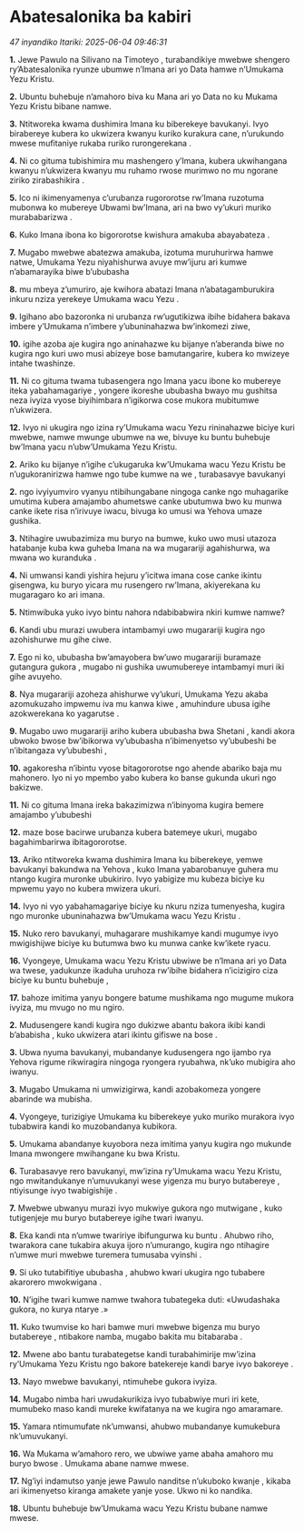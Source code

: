 # Abatesalonika ba kabiri
*47 inyandiko*
*Itariki: 2025-06-04 09:46:31*

**1.** Jewe Pawulo na Silivano na Timoteyo , turabandikiye mwebwe shengero ry’Abatesalonika ryunze ubumwe n’Imana ari yo Data hamwe n’Umukama Yezu Kristu.

**2.** Ubuntu buhebuje n’amahoro biva ku Mana ari yo Data no ku Mukama Yezu Kristu bibane namwe.

**3.** Ntitworeka kwama dushimira Imana ku biberekeye bavukanyi. Ivyo birabereye kubera ko ukwizera kwanyu kuriko kurakura cane, n’urukundo mwese mufitaniye rukaba ruriko rurongerekana .

**4.** Ni co gituma tubishimira mu mashengero y’Imana, kubera ukwihangana kwanyu n’ukwizera kwanyu mu ruhamo rwose murimwo no mu ngorane ziriko zirabashikira .

**5.** Ico ni ikimenyamenya c’urubanza rugororotse rw’Imana ruzotuma mubonwa ko mubereye Ubwami bw’Imana, ari na bwo vy’ukuri muriko murababarizwa .

**6.** Kuko Imana ibona ko bigororotse kwishura amakuba abayabateza .

**7.** Mugabo mwebwe abatezwa amakuba, izotuma muruhurirwa hamwe natwe, Umukama Yezu niyahishurwa avuye mw’ijuru ari kumwe n’abamarayika biwe b’ububasha

**8.** mu mbeya z’umuriro, aje kwihora abatazi Imana n’abatagamburukira inkuru nziza yerekeye Umukama wacu Yezu .

**9.** Igihano abo bazoronka ni urubanza rw’ugutikizwa ibihe bidahera bakava imbere y’Umukama n’imbere y’ubuninahazwa bw’inkomezi ziwe,

**10.** igihe azoba aje kugira ngo aninahazwe ku bijanye n’aberanda biwe no kugira ngo kuri uwo musi abizeye bose bamutangarire, kubera ko mwizeye intahe twashinze.

**11.** Ni co gituma twama tubasengera ngo Imana yacu ibone ko mubereye iteka yabahamagariye , yongere ikoreshe ububasha bwayo mu gushitsa neza ivyiza vyose biyihimbara n’igikorwa cose mukora mubitumwe n’ukwizera.

**12.** Ivyo ni ukugira ngo izina ry’Umukama wacu Yezu rininahazwe biciye kuri mwebwe, namwe mwunge ubumwe na we, bivuye ku buntu buhebuje bw’Imana yacu n’ubw’Umukama Yezu Kristu.

**2.** Ariko ku bijanye n’igihe c’ukugaruka kw’Umukama wacu Yezu Kristu be n’ugukoranirizwa hamwe ngo tube kumwe na we , turabasavye bavukanyi

**2.** ngo ivyiyumviro vyanyu ntibihungabane ningoga canke ngo muhagarike umutima kubera amajambo ahumetswe canke ubutumwa bwo ku munwa canke ikete risa n’irivuye iwacu, bivuga ko umusi wa Yehova umaze gushika.

**3.** Ntihagire uwubazimiza mu buryo na bumwe, kuko uwo musi utazoza hatabanje kuba kwa guheba Imana na wa mugarariji agahishurwa, wa mwana wo kuranduka .

**4.** Ni umwansi kandi yishira hejuru y’icitwa imana cose canke ikintu gisengwa, ku buryo yicara mu rusengero rw’Imana, akiyerekana ku mugaragaro ko ari imana.

**5.** Ntimwibuka yuko ivyo bintu nahora ndabibabwira nkiri kumwe namwe?

**6.** Kandi ubu murazi uwubera intambamyi uwo mugarariji kugira ngo azohishurwe mu gihe ciwe.

**7.** Ego ni ko, ububasha bw’amayobera bw’uwo mugarariji buramaze gutangura gukora , mugabo ni gushika uwumubereye intambamyi muri iki gihe avuyeho.

**8.** Nya mugarariji azoheza ahishurwe vy’ukuri, Umukama Yezu akaba azomukuzaho impwemu iva mu kanwa kiwe , amuhindure ubusa igihe azokwerekana ko yagarutse .

**9.** Mugabo uwo mugarariji ariho kubera ububasha bwa Shetani , kandi akora ubwoko bwose bw’ibikorwa vy’ububasha n’ibimenyetso vy’ububeshi be n’ibitangaza vy’ububeshi ,

**10.** agakoresha n’ibintu vyose bitagororotse ngo ahende abariko baja mu mahonero. Iyo ni yo mpembo yabo kubera ko banse gukunda ukuri ngo bakizwe.

**11.** Ni co gituma Imana ireka bakazimizwa n’ibinyoma kugira bemere amajambo y’ububeshi

**12.** maze bose bacirwe urubanza kubera batemeye ukuri, mugabo bagahimbarirwa ibitagororotse.

**13.** Ariko ntitworeka kwama dushimira Imana ku biberekeye, yemwe bavukanyi bakundwa na Yehova , kuko Imana yabarobanuye guhera mu ntango kugira muronke ubukiriro. Ivyo yabigize mu kubeza biciye ku mpwemu yayo no kubera mwizera ukuri.

**14.** Ivyo ni vyo yabahamagariye biciye ku nkuru nziza tumenyesha, kugira ngo muronke ubuninahazwa bw’Umukama wacu Yezu Kristu .

**15.** Nuko rero bavukanyi, muhagarare mushikamye kandi mugumye ivyo mwigishijwe biciye ku butumwa bwo ku munwa canke kw’ikete ryacu.

**16.** Vyongeye, Umukama wacu Yezu Kristu ubwiwe be n’Imana ari yo Data wa twese, yadukunze ikaduha uruhoza rw’ibihe bidahera n’icizigiro ciza biciye ku buntu buhebuje ,

**17.** bahoze imitima yanyu bongere batume mushikama ngo mugume mukora ivyiza, mu mvugo no mu ngiro.

**2.** Mudusengere kandi kugira ngo dukizwe abantu bakora ikibi kandi b’ababisha , kuko ukwizera atari ikintu gifiswe na bose .

**3.** Ubwa nyuma bavukanyi, mubandanye kudusengera ngo ijambo rya Yehova rigume rikwiragira ningoga ryongera ryubahwa, nk’uko mubigira aho iwanyu.

**3.** Mugabo Umukama ni umwizigirwa, kandi azobakomeza yongere abarinde wa mubisha.

**4.** Vyongeye, turizigiye Umukama ku biberekeye yuko muriko murakora ivyo tubabwira kandi ko muzobandanya kubikora.

**5.** Umukama abandanye kuyobora neza imitima yanyu kugira ngo mukunde Imana mwongere mwihangane ku bwa Kristu.

**6.** Turabasavye rero bavukanyi, mw’izina ry’Umukama wacu Yezu Kristu, ngo mwitandukanye n’umuvukanyi wese yigenza mu buryo butabereye , ntiyisunge ivyo twabigishije .

**7.** Mwebwe ubwanyu murazi ivyo mukwiye gukora ngo mutwigane , kuko tutigenjeje mu buryo butabereye igihe twari iwanyu.

**8.** Eka kandi nta n’umwe twaririye ibifungurwa ku buntu . Ahubwo riho, twarakora cane tukabira akuya ijoro n’umurango, kugira ngo ntihagire n’umwe muri mwebwe turemera tumusaba vyinshi .

**9.** Si uko tutabifitiye ububasha , ahubwo kwari ukugira ngo tubabere akarorero mwokwigana .

**10.** N’igihe twari kumwe namwe twahora tubategeka duti: «Uwudashaka gukora, no kurya ntarye .»

**11.** Kuko twumvise ko hari bamwe muri mwebwe bigenza mu buryo butabereye , ntibakore namba, mugabo bakita mu bitabaraba .

**12.** Mwene abo bantu turabategetse kandi turabahimirije mw’izina ry’Umukama Yezu Kristu ngo bakore batekereje kandi barye ivyo bakoreye .

**13.** Nayo mwebwe bavukanyi, ntimuhebe gukora ivyiza.

**14.** Mugabo nimba hari uwudakurikiza ivyo tubabwiye muri iri kete, mumubeko maso kandi mureke kwifatanya na we kugira ngo amaramare.

**15.** Yamara ntimumufate nk’umwansi, ahubwo mubandanye kumukebura nk’umuvukanyi.

**16.** Wa Mukama w’amahoro rero, we ubwiwe yame abaha amahoro mu buryo bwose . Umukama abane namwe mwese.

**17.** Ng’iyi indamutso yanje jewe Pawulo nanditse n’ukuboko kwanje , kikaba ari ikimenyetso kiranga amakete yanje yose. Ukwo ni ko nandika.

**18.** Ubuntu buhebuje bw’Umukama wacu Yezu Kristu bubane namwe mwese.

